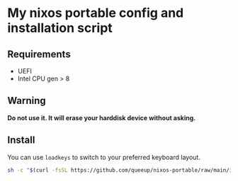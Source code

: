 # My nixos portable config and installation script

## Requirements

- UEFI
- Intel CPU gen > 8

## Warning

**Do not use it. It will erase your harddisk device without asking.**

## Install

You can use `loadkeys` to switch to your preferred keyboard layout.

```bash
sh -c "$(curl -fsSL https://github.com/queeup/nixos-portable/raw/main/install.sh)" -- --help
```
